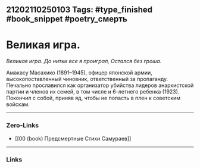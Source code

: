 21202110250103
Tags: #type_finished #book_snippet #poetry_смерть
---
# Великая игра.

*Великая игра.
До нитки все я проиграл,
Остался без гроша.*

Амакасу Масахико (1891–1945), офицер японской армии, высокопоставленный чиновник, ответственный за пропаганду. Печально прославился как организатор убийства лидеров анархистской партии и членов их семей, в том числе и 6-летнего ребенка (1923). Покончил с собой, приняв яд, чтобы не попасть в плен к советским войскам. 

---
### Zero-Links
- [[00 (book) Предсмертные Стихи Самураев]]
---
### Links
